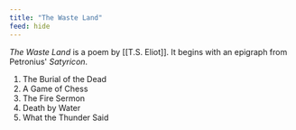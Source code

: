 ```yaml
---
title: "The Waste Land"
feed: hide
---
```


_The Waste Land_ is a poem by [[T.S. Eliot]]. It begins with an epigraph from Petronius' _Satyricon_. 

1. The Burial of the Dead
2. A Game of Chess
3. The Fire Sermon
4. Death by Water
5. What the Thunder Said